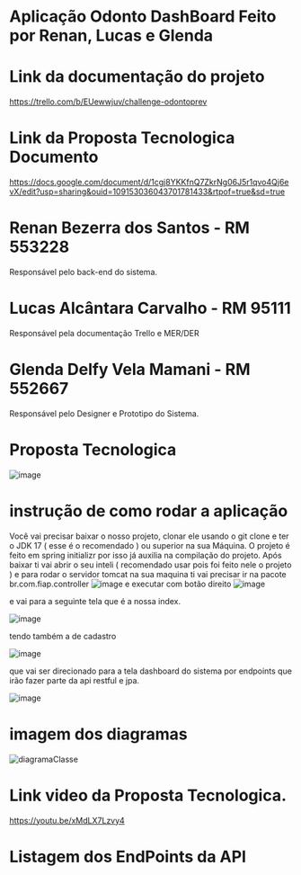 # Aplicação Odonto DashBoard Feito por Renan, Lucas e Glenda

# Link da documentação do projeto
https://trello.com/b/EUewwjuv/challenge-odontoprev

# Link da Proposta Tecnologica Documento
https://docs.google.com/document/d/1cgj8YKKfnQ7ZkrNg06J5r1qvo4Qj6evX/edit?usp=sharing&ouid=109153036043701781433&rtpof=true&sd=true


# Renan Bezerra dos Santos - RM 553228
Responsável pelo back-end do sistema.

# Lucas Alcântara Carvalho - RM 95111
Responsável pela documentação Trello e MER/DER

# Glenda Delfy Vela Mamani - RM 552667
Responsável pelo Designer e Prototipo do Sistema.

# Proposta Tecnologica
![image](https://github.com/user-attachments/assets/4c86428e-2b24-4636-9e0c-842b2a421f59)


# instrução de como rodar a aplicação

Você vai precisar baixar o nosso projeto, clonar ele usando o git clone e ter o JDK 17 ( esse é o recomendado ) ou superior na sua Máquina. O projeto é feito em spring initializr por isso já auxilia na compilação do projeto.
Após baixar ti vai abrir o seu inteli ( recomendado usar pois foi feito nele o projeto ) e para rodar o servidor tomcat na sua maquina ti vai precisar ir na pacote br.com.fiap.controller 
![image](https://github.com/user-attachments/assets/1875d089-121e-4dd3-b04e-9b4519f79a76)
e executar com botão direito
![image](https://github.com/user-attachments/assets/2b74ae4f-2c7b-4cb7-8ebd-e2b4b0c72ab6)

e vai para a seguinte tela que é a nossa index.

![image](https://github.com/user-attachments/assets/dbeba6c7-76be-46ac-b2ad-f3ba08553610)

tendo também a de cadastro

![image](https://github.com/user-attachments/assets/dbe6891b-a2c5-4338-a391-5d9054e211be)

que vai ser direcionado para a tela dashboard do sistema por endpoints que irão fazer parte da api restful e jpa.

![image](https://github.com/user-attachments/assets/4d10f4cc-dab3-4915-81aa-466475d52b50)

# imagem dos diagramas
![diagramaClasse](https://github.com/user-attachments/assets/8e6701e4-2f7f-45b1-a1ce-2b36633b35ca)

# Link video da Proposta Tecnologica.

https://youtu.be/xMdLX7Lzvy4

# Listagem dos EndPoints da API



